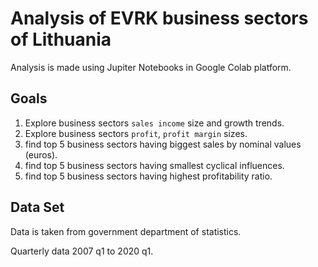 # Analysis of EVRK business sectors of Lithuania
Analysis is made using Jupiter Notebooks in Google Colab platform.
## Goals
1. Explore business sectors `sales income` size and growth trends.
2. Explore business sectors `profit`, `profit margin` sizes. 
3. find top 5 business sectors having biggest sales by nominal values (euros).
4. find top 5 business sectors having smallest cyclical influences.
5. find top 5 business sectors having highest profitability ratio.
## Data Set 
Data is taken from government department of statistics.

Quarterly data  2007 q1 to 2020 q1.
